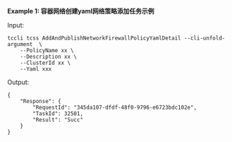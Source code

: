 **Example 1: 容器网络创建yaml网络策略添加任务示例**



Input: 

```
tccli tcss AddAndPublishNetworkFirewallPolicyYamlDetail --cli-unfold-argument  \
    --PolicyName xx \
    --Description xx \
    --ClusterId xx \
    --Yaml xxx
```

Output: 
```
{
    "Response": {
        "RequestId": "345da107-dfdf-48f0-9796-e6723bdc102e",
        "TaskId": 32501,
        "Result": "Succ"
    }
}
```

